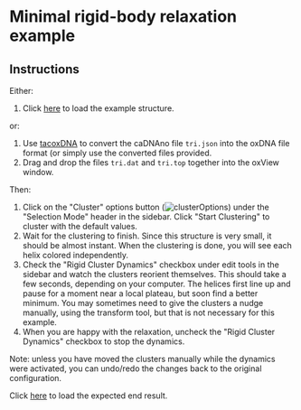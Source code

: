 # Minimal rigid-body relaxation example

## Instructions
Either:
1. Click [here](https://sulcgroup.github.io/oxdna-viewer/?configuration=examples%2Ftriangle%2Ftri.dat&topology=examples%2Ftriangle%2Ftri.top) to load the example structure.

or:
  1. Use [tacoxDNA](http://tacoxdna.sissa.it/cadnano_oxDNA "tacoxDNA") to convert the caDNAno file `tri.json` into the oxDNA file format (or simply use the converted files provided. 
  2. Drag and drop the files `tri.dat` and `tri.top` together into the oxView window.

Then:
  1.  Click on the "Cluster" options button (![clusterOptions](https://fonts.gstatic.com/s/i/materialicons/tune/v1/24px.svg))     under the "Selection Mode" header in the sidebar.  Click "Start Clustering" to cluster with the default values.
  2. Wait for the clustering to finish. Since this structure is very small, it should be almost instant. When the clustering is done, you will see each helix colored independently.
  3. Check the "Rigid Cluster Dynamics" checkbox under edit tools in the sidebar and watch the clusters reorient themselves. This should take a few seconds, depending on your computer. The helices first line up and pause for a moment near a local plateau, but soon find a better minimum. You may sometimes need to give the clusters a nudge manually, using the transform tool, but that is not necessary for this example.
  4. When you are happy with the relaxation, uncheck the  "Rigid Cluster Dynamics" checkbox to stop the dynamics.

Note: unless you have moved the clusters manually while the dynamics were activated, you can undo/redo the changes back to the original configuration.

Click [here](https://sulcgroup.github.io/oxdna-viewer/?configuration=examples%2Ftriangle%2Ftri_post_dynamics.dat&topology=examples%2Ftriangle%2Ftri.top) to load the expected end result.
